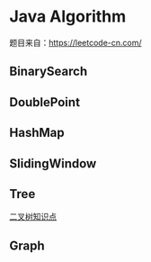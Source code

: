 # Java Algorithm
题目来自：https://leetcode-cn.com/

## BinarySearch



## DoublePoint



## HashMap



## SlidingWindow



## Tree
[二叉树知识点](./src/tree/readme.md)


## Graph